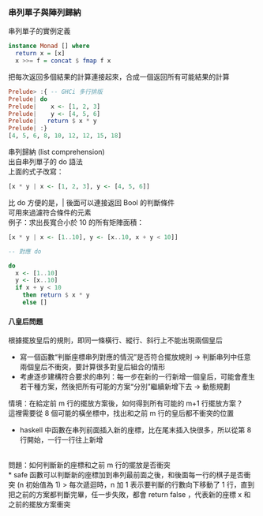 ### 串列單子與陣列歸納
串列單子的實例定義
```haskell
instance Monad [] where
  return x = [x]
  x >>= f = concat $ fmap f x
```
把每次返回多個結果的計算連接起來，合成一個返回所有可能結果的計算
```haskell
Prelude> :{ -- GHCi 多行排版
Prelude| do
Prelude|    x <- [1, 2, 3]
Prelude|    y <- [4, 5, 6]
Prelude|   return $ x * y
Prelude| :}
[4, 5, 6, 8, 10, 12, 12, 15, 18]
```
串列歸納 (list comprehension) <br>
出自串列單子的 do 語法 <br>
上面的式子改寫：
```haskell
[x * y | x <- [1, 2, 3], y <- [4, 5, 6]]
```
比 do 方便的是，| 後面可以連接返回 Bool 的判斷條件 <br>
可用來過濾符合條件的元素 <br>
例子：求出長寬合小於 10 的所有矩陣面積：
```haskell
[x * y | x <- [1..10], y <- [x..10, x + y < 10]]

-- 對應 do

do 
  x <- [1..10]
  y <- [x..10]
  if x + y < 10 
    then return $ x * y
    else []
```
#### 八皇后問題
根據擺放皇后的規則，即同一條橫行、縱行、斜行上不能出現兩個皇后
* 寫一個函數“判斷座標串列對應的情況”是否符合擺放規則 -> 判斷串列中任意兩個皇后不衝突，要計算很多對皇后組合的情形
* 考慮逐步建構符合要求的串列：每一步在新的一行新增一個皇后，可能會產生若干種方案，然後把所有可能的方案“分別”繼續新增下去 -> 動態規劃

情境：在給定前 m 行的擺放方案後，如何得到所有可能的 m+1 行擺放方案？ <br>
這裡需要從 8 個可能的橫坐標中，找出和之前 m 行的皇后都不衝突的位置

* haskell 中函數在串列前面插入新的座標，比在尾末插入快很多，所以從第 8 行開始，一行一行往上新增 
<br>
問題：如何判斷新的座標和之前 m 行的擺放是否衝突
<br>
* safe 函數可以判斷新的座標加到串列最前面之後，和後面每一行的棋子是否衝突 (n 初始值為 1)
> 每次遞迴時，n 加 1 表示要判斷的行數向下移動了 1 行，直到把之前的方案都判斷完畢，任一步失敗，都會 return false ，代表新的座標 x 和之前的擺放方案衝突

